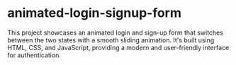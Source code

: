 # animated-login-signup-form
This project showcases an animated login and sign-up form that switches between the two states with a smooth sliding animation. It's built using HTML, CSS, and JavaScript, providing a modern and user-friendly interface for authentication.
